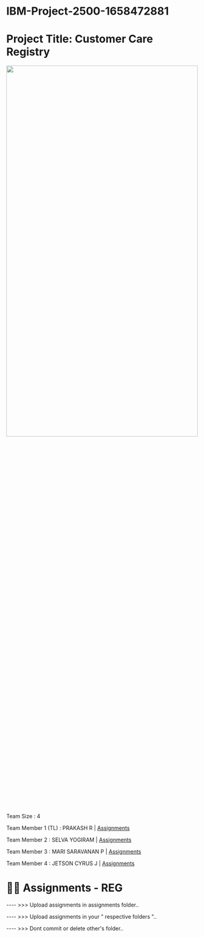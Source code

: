 # IBM-Project-2500-1658472881


# Project Title: Customer Care Registry

<img src = "https://www.revechat.com/wp-content/uploads/2020/12/24x7-customer-support.png" width = "100%" height = "50%" />

Team Size : 4

Team Member 1 (TL) : PRAKASH R              | <a href="https://github.com/IBM-EPBL/IBM-Project-2500-1658472881/tree/main/Assignments/PRAKASH%20R">Assignments</a>

Team Member 2 : SELVA YOGIRAM      | <a href="https://github.com/IBM-EPBL/IBM-Project-2500-1658472881/tree/main/Assignments/SELVA%20YOGIRAM">Assignments</a>

Team Member 3 : MARI SARAVANAN P   | <a href="https://github.com/IBM-EPBL/IBM-Project-2500-1658472881/tree/main/Assignments/MARI%20SARAVANAN%20P">Assignments</a>

Team Member 4 : JETSON CYRUS J     | <a href="https://github.com/IBM-EPBL/IBM-Project-2500-1658472881/tree/main/Assignments/JETSON%20CYRUS%20J">Assignments</a>


# 😶‍🌫️ Assignments - REG

---- >>> Upload assignments in assignments folder..

---- >>> Upload assignments in your " respective folders "..

---- >>> Dont commit or delete other's folder..
